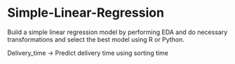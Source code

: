 # Simple-Linear-Regression

Build a simple linear regression model by performing EDA and do necessary transformations and select the best model using R or Python.

Delivery_time -> Predict delivery time using sorting time 
